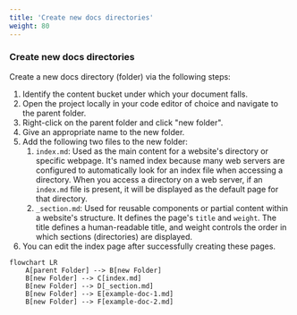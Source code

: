 ```yaml
---
title: 'Create new docs directories'
weight: 80
---
```


### Create new docs directories

Create a new docs directory (folder) via the following steps:

1. Identify the content bucket under which your document falls.
2. Open the project locally in your code editor of choice and navigate to the parent folder.
3. Right-click on the parent folder and click "new folder".
4. Give an appropriate name to the new folder.
5. Add the following two files to the new folder:
   1. `index.md`: Used as the main content for a website's directory or specific webpage. It's named index because many web servers are configured to automatically look for an index file when accessing a directory. When you access a directory on a web server, if an `index.md` file is present, it will be displayed as the default page for that directory.
   2. `_section.md`: Used for reusable components or partial content within a website's structure. It defines the page's `title` and `weight`. The title defines a human-readable title, and weight controls the order in which sections (directories) are displayed.
6. You can edit the index page after successfully creating these pages.

```mermaid
flowchart LR
    A[parent Folder] --> B[new Folder]
    B[new Folder] --> C[index.md]
    B[new Folder] --> D[_section.md]
    B[new Folder] --> E[example-doc-1.md]
    B[new Folder] --> F[example-doc-2.md]
```
